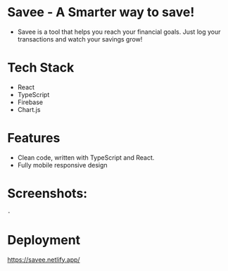# Savee - A Smarter way to save!

-   Savee is a tool that helps you reach your financial goals. Just log your transactions and watch your savings grow!

# Tech Stack
*   React
*   TypeScript
*   Firebase
*   Chart.js

# Features
- Clean code, written with TypeScript and React.
- Fully mobile responsive design

# Screenshots:
    -   
# Deployment
https://savee.netlify.app/
